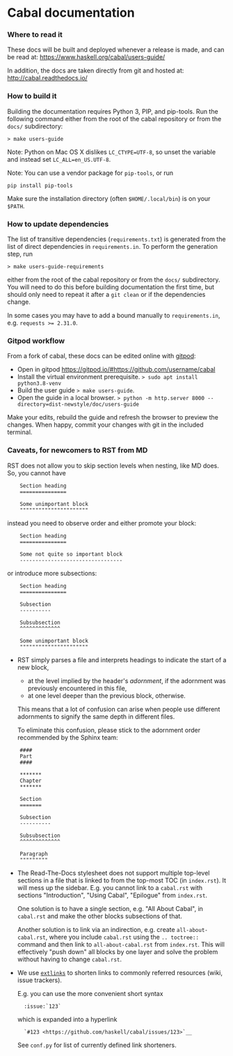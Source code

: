 Cabal documentation
===================

### Where to read it
These docs will be built and deployed whenever a release is made,
and can be read at: https://www.haskell.org/cabal/users-guide/

In addition, the docs are taken directly from git and hosted at:
http://cabal.readthedocs.io/


### How to build it

Building the documentation requires Python 3, PIP, and pip-tools. Run the following command either from the root of the cabal repository or from the `docs/` subdirectory:

``` console
> make users-guide
```

Note: Python on Mac OS X dislikes `LC_CTYPE=UTF-8`, so unset the variable
and instead set `LC_ALL=en_US.UTF-8`.

Note: You can use a vendor package for `pip-tools`, or run

``` console
pip install pip-tools
```

Make sure the installation directory (often `$HOME/.local/bin`) is on your `$PATH`.

### How to update dependencies

The list of transitive dependencies (`requirements.txt`) is generated from the list of direct dependencies in `requirements.in`. To perform the generation step, run

```console
> make users-guide-requirements
```

either from the root of the cabal repository or from the `docs/` subdirectory. You will need to do this before building documentation the first time, but should only need to repeat it after a `git clean` or if the dependencies change.

In some cases you may have to add a bound manually to `requirements.in`, e.g. `requests >= 2.31.0`.

### Gitpod workflow

From a fork of cabal, these docs can be edited online with
[gitpod](https://www.gitpod.io/):

* Open in gitpod https://gitpod.io/#https://github.com/username/cabal
* Install the virtual environment prerequisite.
  `> sudo apt install python3.8-venv`
* Build the user guide `> make users-guide`.
* Open the guide in a local browser.
  `> python -m http.server 8000 --directory=dist-newstyle/doc/users-guide`

Make your edits, rebuild the guide and refresh the browser to preview the
changes. When happy, commit your changes with git in the included terminal.

### Caveats, for newcomers to RST from MD

RST does not allow you to skip section levels when nesting, like MD
does.
So, you cannot have

```
    Section heading
    ===============

    Some unimportant block
    """"""""""""""""""""""
```

  instead you need to observe order and either promote your block:

```
    Section heading
    ===============

    Some not quite so important block
    ---------------------------------
```

  or introduce more subsections:

```
    Section heading
    ===============

    Subsection
    ----------

    Subsubsection
    ^^^^^^^^^^^^^

    Some unimportant block
    """"""""""""""""""""""
```

* RST simply parses a file and interprets headings to indicate the
  start of a new block,
  * at the level implied by the header's *adornment*, if the adornment was
  previously encountered in this file,
  * at one level deeper than the previous block, otherwise.

  This means that a lot of confusion can arise when people use
  different adornments to signify the same depth in different files.

  To eliminate this confusion, please stick to the adornment order
  recommended by the Sphinx team:

```
    ####
    Part
    ####

    *******
    Chapter
    *******

    Section
    =======

    Subsection
    ----------

    Subsubsection
    ^^^^^^^^^^^^^

    Paragraph
    """""""""
```

* The Read-The-Docs stylesheet does not support multiple top-level
  sections in a file that is linked to from the top-most TOC (in
  `index.rst`). It will mess up the sidebar.
  E.g. you cannot link to a `cabal.rst` with sections "Introduction",
  "Using Cabal", "Epilogue" from `index.rst`.

  One solution is to have a single section, e.g. "All About Cabal", in
  `cabal.rst` and make the other blocks subsections of that.

  Another solution is to link via an indirection, e.g. create
  `all-about-cabal.rst`, where you include `cabal.rst` using  the
  `.. toctree::` command and then link to `all-about-cabal.rst` from
  `index.rst`.
  This will effectively "push down" all blocks by one layer and solve
  the problem without having to change `cabal.rst`.


* We use [`extlinks`](http://www.sphinx-doc.org/en/stable/ext/extlinks.html)
  to shorten links to commonly referred resources (wiki, issue trackers).

  E.g. you can use the more convenient short syntax

        :issue:`123`

  which is expanded into a hyperlink

        `#123 <https://github.com/haskell/cabal/issues/123>`__

  See `conf.py` for list of currently defined link shorteners.
